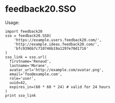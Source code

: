 # feedback20.SSO

Usage:

    import feedback20
    sso = feedback20.SSO(
        'https://example.users.feedback20.com/',
        'http://example.ideas.feedback20.com/',
        'bfc9396b7c710746b19a1297e70d1716'
    )
    sso_link = sso.url(
      firstname='Renaud',
      lastname='Morane',
      avatar_url='http://example.com/avatar.png',
      email='foo@example.com',
      role='user',
      uuid=42,
      expires_in=(60 * 60 * 24) # valid for 24 hours
    )
    print sso_link